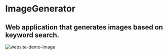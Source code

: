 # ImageGenerator
## Web application that generates images based on keyword search.

![website-demo-image](https://user-images.githubusercontent.com/80176765/161738406-eee113a5-5d0b-4d28-b4c1-a04d7bd91cf9.png)


